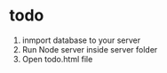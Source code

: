 # todo

1. inmport database to your server
2. Run Node server inside server folder
3. Open todo.html file
